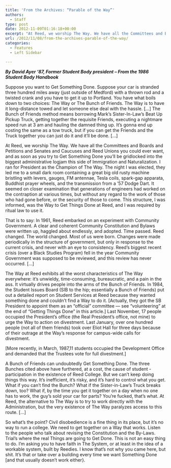 ```yaml
---
title: 'From the Archives: “Parable of the Way”'
authors: 
  - Staff
type: post
date: 2012-11-09T01:16:18+00:00
excerpt: "At Reed, we worship The Way. We have all the Committees and Boards and Petitions and Senates and Caucuses and Reed Unions you could ever want, and as soon as you try to Get Something Done you'll be gridlocked into the biggest administrative logjam this side of Immigration and Naturalization."
url: /2012/11/08/from-the-archives-parable-of-the-way/
categories:
  - Features
  - Left Sidebar

---
```

<div title="Page 7">
  <div>
    <div>
      <p>
        <em><strong>By David Ayer ‘87, Former Student Body president &#8211; From the 1986 Student Body Handbook </strong></em>
      </p>
    </div>
  </div>
</div>

Suppose you want to Get Something Done. Suppose your car is stranded three hundred miles away (just outside of Medford) with a thrown rod and a twisted crank and you have to get it up to Portland. You have what boils down to two choices: The Way or The Bunch of Friends. The Way is to have it long-distance towed and let someone else deal with the hassle. [&#8230;] The Bunch of Friends method means borrowing Mark&#8217;s Sister-In-Law&#8217;s Beat Up Pickup Truck, getting together the requisite Friends, executing a nightmare speed run at 3 am and hauling the damned thing up. It&#8217;s gonna end up costing the same as a tow truck, but if you can get the Friends and the Truck together you can just do it and it&#8217;ll be done. [&#8230;]

At Reed, we worship The Way. We have all the Committees and Boards and Petitions and Senates and Caucuses and Reed Unions you could ever want, and as soon as you try to Get Something Done you&#8217;ll be gridlocked into the biggest administrative logjam this side of Immigration and Naturalization. I ran for President as the Champion of The Way. The night I was elected, they led me to a small dark room containing a great big old rusty machine bristling with levers, gauges, FM antennae, Tesla coils, spark-gap apparata, Buddhist prayer wheels, and the transmission from a &#8217;57 Dodge Dart. It seemed on closer examination that generations of engineers had worked on the contraption at various times, but without any regard to the work of those who had gone before, or the security of those to come. This structure, I was informed, was the Way to Get Things Done at Reed, and I was required by ritual law to use it.

That is to say: In 1961, Reed embarked on an experiment with Community Government. A clear and coherent Community Constitution and Bylaws were written up, haggled about endlessly, and adopted. Time passed. Reed changed. The world changed. Most of us were born. Changes were made periodically in the structure of government, but only in response to the current crisis, and never with an eye to consistency. Reed&#8217;s biggest recent crisis (over a Black Studies Program) fell in the year Community Government was supposed to be reviewed, and this review has never occurred. [&#8230;]

The Way at Reed exhibits all the worst characteristics of The Way everywhere: it&#8217;s unwieldy, time-consuming, bureaucratic, and a pain in the ass. It virtually drives people into the arms of the Bunch of Friends. In 1984, the Student Issues Board (SIB to the hip; essentially a Bunch of Friends) put out a detailed report on Student Services at Reed because they wanted something done and couldn&#8217;t find a Way to do it. [Actually, they got the SB President to appoint them as an &#8220;official&#8221; committee — see &#8220;volunteering&#8221; at the end of &#8220;Getting Things Done&#8221; in this article.] Last November, 17 people occupied the President&#8217;s office (the Real President&#8217;s office, not mine) to urge the Way to action on divestment. Last January, over one hundred people (not all of them friends) took over Eliot Hall for three days because of their outrage at the Way&#8217;s response for campus-wide calls for divestment.

[More recently, in March, 1987,11 students occupied the Development Office and demanded that the Trustees vote for full divestment.]

A Bunch of Friends can undoubtedly Get Something Done. The three Bunches cited above have furthered, at a cost, the cause of student -participation in the existence of Reed College. But we can&#8217;t keep doing things this way. It&#8217;s inefficient, it&#8217;s risky, and it&#8217;s hard to control what you get. What if you can&#8217;t find the Bunch? What if the Sister-in-Law&#8217;s Truck breaks down, too? What if, by the time you get it together on a day when no one has to work, the guy&#8217;s sold your car for parts? You&#8217;re fucked, that&#8217;s what. At Reed, the alternative to The Way is to try to work directly with the Administration, but the very existence of The Way paralyzes access to this route. [&#8230;]

So what&#8217;s the point? Civil disobedience is a fine thing in its place, but it&#8217;s no way to run a college. We need to get together on a Way that works. Listen to the people who talk about revising the Constitution and the By-Laws. Trial&#8217;s where the real Things are going to Get Done. This is not an easy thing to do. I&#8217;m asking you to have faith in The System, or at least in the idea of a workable system, built by Reedies. I know that&#8217;s not why you came here, but shit. It&#8217;s that or take over a building every time we want Something Done [and that usually doesn&#8217;t work either}.